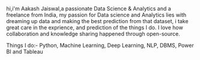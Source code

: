 hi,i'm Aakash Jaiswal,a passionate Data Science & Analytics and a freelance from India, my passion for Data science and Analytics lies with dreaming up data and 
making the best prediction from that dataset, i take great care in the exprience, and prediction of the things I do.
I love how collaboration and knowledge sharing happened through open-source.


Things I do:-
Python, Machine Learning, Deep Learning, NLP, DBMS, Power BI and Tableau
<!---
aakashj07/aakashj07 is a ✨ special ✨ repository because its `README.md` (this file) appears on your GitHub profile.
You can click the Preview link to take a look at your changes.
--->
